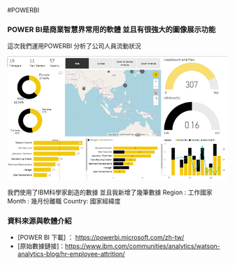 #POWERBI
### POWER BI是商業智慧界常用的軟體 並且有很強大的圖像展示功能
這次我們運用POWERBI 分析了公司人員流動狀況

![image](https://github.com/mv123453715/POWERBI/blob/master/powerbi/result.PNG)

我們使用了IBM科學家創造的數據 並且我新增了幾筆數據
Region : 工作國家
Month : 幾月份離職
Country: 國家經緯度



### 資料來源與軟體介紹
+ [POWER BI 下載] ： https://powerbi.microsoft.com/zh-tw/
+ [原始數據鏈接]：https://www.ibm.com/communities/analytics/watson-analytics-blog/hr-employee-attrition/
